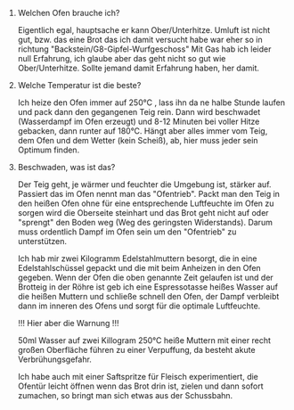 1. Welchen Ofen brauche ich?

    Eigentlich egal, hauptsache er kann Ober/Unterhitze. Umluft ist nicht gut, bzw. das eine 
    Brot das ich damit versucht habe war eher so in richtung "Backstein/G8-Gipfel-Wurfgeschoss"
    Mit Gas hab ich leider null Erfahrung, ich glaube aber das geht nicht so gut wie Ober/Unterhitze.
    Sollte jemand damit Erfahrung haben, her damit.

2. Welche Temperatur ist die beste?

    Ich heize den Ofen immer auf 250°C , lass ihn da ne halbe Stunde laufen und pack dann den gegangenen Teig rein.
    Dann wird beschwadet (Wasserdampf im Ofen erzeugt) und 8-12 Minuten bei voller Hitze gebacken, dann runter auf 180°C.
    Hängt aber alles immer vom Teig, dem Ofen und dem Wetter (kein Scheiß), ab, hier muss jeder sein Optimum finden.

3. Beschwaden, was ist das?

    Der Teig geht, je wärmer und feuchter die Umgebung ist, stärker auf. Passiert das im Ofen nennt man das "Ofentrieb".
    Packt man den Teig in den heißen Ofen ohne für eine entsprechende Luftfeuchte im Ofen zu sorgen wird die Oberseite 
    steinhart und das Brot geht nicht auf oder "sprengt" den Boden weg (Weg des geringsten Widerstands). 
    Darum muss ordentlich Dampf im Ofen sein um den "Ofentrieb" zu unterstützen.

    Ich hab mir zwei Kilogramm Edelstahlmuttern besorgt, die in eine Edelstahlschüssel gepackt und die mit beim Anheizen in den Ofen gegeben.
    Wenn der Ofen die oben genannte Zeit gelaufen ist und der Brotteig in der Röhre ist geb ich eine Espressotasse heißes Wasser auf die heißen Muttern
    und schließe schnell den Ofen, der Dampf verbleibt dann im inneren des Ofens und sorgt für die optimale Luftfeuchte.

    !!! Hier aber die Warnung !!!
    
    50ml Wasser auf zwei Killogram 250°C heiße Muttern mit einer recht großen Oberfläche führen zu einer Verpuffung, da besteht akute 
    Verbrühungsgefahr.

    Ich habe auch mit einer Saftspritze für Fleisch experimentiert, die Ofentür leicht öffnen wenn das Brot drin ist, zielen und dann sofort zumachen, 
    so bringt man sich etwas aus der Schussbahn. 